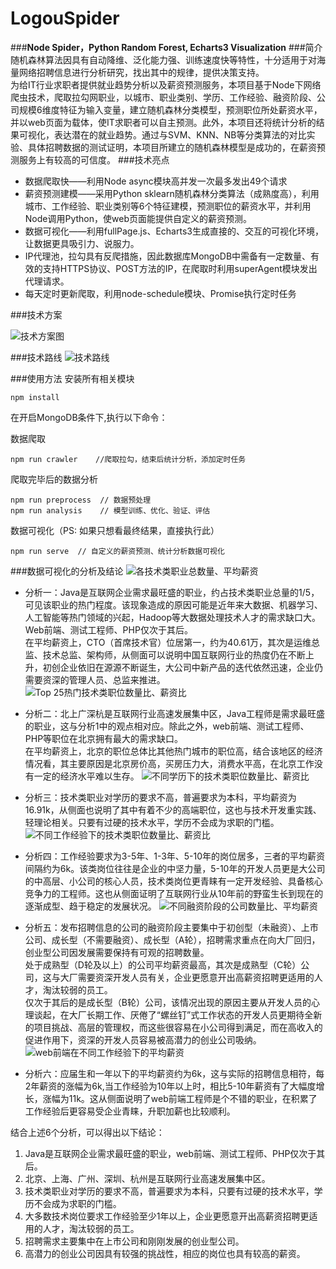 # LogouSpider
###**Node Spider，Python Random Forest, Echarts3 Visualization**
###简介
随机森林算法因具有自动降维、泛化能力强、训练速度快等特性，十分适用于对海量网络招聘信息进行分析研究，找出其中的规律，提供决策支持。  
为给IT行业求职者提供就业趋势分析以及薪资预测服务，本项目基于Node下网络爬虫技术，爬取拉勾网职业，以城市、职业类别、学历、工作经验、融资阶段、公司规模6维度特征为输入变量，建立随机森林分类模型，预测职位所处薪资水平，并以web页面为载体，使IT求职者可以自主预测。此外，本项目还将统计分析的结果可视化，表达潜在的就业趋势。通过与SVM、KNN、NB等分类算法的对比实验、具体招聘数据的测试证明，本项目所建立的随机森林模型是成功的，在薪资预测服务上有较高的可信度。
###技术亮点
- 数据爬取快——利用Node async模块高并发一次最多发出49个请求
- 薪资预测建模——采用Python sklearn随机森林分类算法（成熟度高），利用城市、工作经验、职业类别等6个特征建模，预测职位的薪资水平，并利用Node调用Python，使web页面能提供自定义的薪资预测。
- 数据可视化——利用fullPage.js、Echarts3生成直接的、交互的可视化环境，让数据更具吸引力、说服力。
- IP代理池，拉勾具有反爬措施，因此数据库MongoDB中需备有一定数量、有效的支持HTTPS协议、POST方法的IP，在爬取时利用superAgent模块发出代理请求。
- 每天定时更新爬取，利用node-schedule模块、Promise执行定时任务

###技术方案

![技术方案图](http://i.imgur.com/hCA3AN9.png)

###技术路线
![技术路线](http://i.imgur.com/UMSn7Wy.png)

###使用方法
安装所有相关模块

    npm install 

在开启MongoDB条件下,执行以下命令：  

数据爬取

	npm run crawler    //爬取拉勾，结束后统计分析，添加定时任务

爬取完毕后的数据分析

    npm run preprocess  // 数据预处理
    npm run analysis    // 模型训练、优化、验证、评估

数据可视化（PS: 如果只想看最终结果，直接执行此）

    npm run serve  // 自定义的薪资预测、统计分析数据可视化


###数据可视化的分析及结论
![各技术类职业总数量、平均薪资](http://i.imgur.com/5cS6O2x.png)


- 分析一：Java是互联网企业需求最旺盛的职业，约占技术类职业总量的1/5，可见该职业的热门程度。该现象造成的原因可能是近年来大数据、机器学习、人工智能等热门领域的兴起，Hadoop等大数据处理技术人才的需求缺口大。Web前端、测试工程师、PHP仅次于其后。  
在平均薪资上，CTO（首席技术官）位居第一，约为40.61万，其次是运维总监、技术总监、架构师，从侧面可以说明中国互联网行业的热度仍在不断上升，初创企业依旧在源源不断诞生，大公司中新产品的迭代依然迅速，企业仍需要资深的管理人员、总监来推进。
![Top 25热门技术类职位数量比、薪资比](http://i.imgur.com/zGKH9f4.png)


- 分析二：北上广深杭是互联网行业高速发展集中区，Java工程师是需求最旺盛的职业，这与分析1中的观点相对应。除此之外，web前端、测试工程师、PHP等职位在北京拥有最大的需求缺口。  
在平均薪资上，北京的职位总体比其他热门城市的职位高，结合该地区的经济情况看，其主要原因是北京房价高，买房压力大，消费水平高，在北京工作没有一定的经济水平难以生存。
![不同学历下的技术类职位数量比、薪资比](http://i.imgur.com/hHswEgW.png)



- 分析三：技术类职业对学历的要求不高，普遍要求为本科，平均薪资为16.91k，从侧面也说明了其中有着不少的高端职位，这也与技术开发重实践、轻理论相关。只要有过硬的技术水平，学历不会成为求职的门槛。
![不同工作经验下的技术类职位数量比、薪资比](http://i.imgur.com/jfeqS7U.png)


- 分析四：工作经验要求为3-5年、1-3年、5-10年的岗位居多，三者的平均薪资间隔约为6k。该类岗位往往是企业的中坚力量，5-10年的开发人员更是大公司的中高层、小公司的核心人员，技术类岗位更青睐有一定开发经验、具备核心竞争力的工程师。这也从侧面证明了互联网行业从10年前的野蛮生长到现在的逐渐成型、趋于稳定的发展状况。
![不同融资阶段的公司数量比、平均薪资](http://i.imgur.com/Ym7gXTP.png)


- 分析五：发布招聘信息的公司的融资阶段主要集中于初创型（未融资）、上市公司、成长型（不需要融资）、成长型（A轮），招聘需求重点在向大厂回归，创业型公司因发展需要保持有可观的招聘数量。   
处于成熟型（D轮及以上）的公司平均薪资最高，其次是成熟型（C轮）公司，这与大厂需要资深开发人员有关，企业更愿意开出高薪资招聘更适用的人才，淘汰较弱的员工。  
仅次于其后的是成长型（B轮）公司，该情况出现的原因主要从开发人员的心理谈起，在大厂长期工作、厌倦了“螺丝钉”式工作状态的开发人员更期待全新的项目挑战、高层的管理权，而这些很容易在小公司得到满足，而在高收入的促进作用下，资深的开发人员容易被高潜力的创业公司吸纳。
![web前端在不同工作经验下的平均薪资](http://i.imgur.com/N1OHXJ6.png)


- 分析六：应届生和一年以下的平均薪资约为6k，这与实际的招聘信息相符，每2年薪资的涨幅为6k,当工作经验为10年以上时，相比5-10年薪资有了大幅度增长，涨幅为11k。这从侧面说明了web前端工程师是个不错的职业，在积累了工作经验后更容易受企业青睐，升职加薪也比较顺利。 

结合上述6个分析，可以得出以下结论：  

1. Java是互联网企业需求最旺盛的职业，web前端、测试工程师、PHP仅次于其后。
2. 北京、上海、广州、深圳、杭州是互联网行业高速发展集中区。
3.	技术类职业对学历的要求不高，普遍要求为本科，只要有过硬的技术水平，学历不会成为求职的门槛。
4.	大多数技术岗位要求工作经验至少1年以上，企业更愿意开出高薪资招聘更适用的人才，淘汰较弱的员工。
5.	招聘需求主要集中在上市公司和刚刚发展的创业型公司。
6.	高潜力的创业公司因具有较强的挑战性，相应的岗位也具有较高的薪资。
